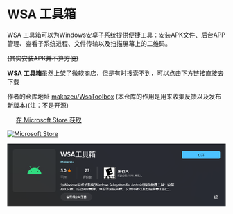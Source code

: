 # WSA 工具箱

WSA 工具箱可以为Windows安卓子系统提供便捷工具：安装APK文件、后台APP管理、查看子系统进程、文件传输以及扫描屏幕上的二维码。

~~(其实安装APK并不算方便)~~

**WSA 工具箱**虽然上架了微软商店，但是有时搜索不到，可以点击下方链接直接去下载

作者的仓库地址
[makazeu/WsaToolbox](https://github.com/makazeu/WsaToolbox)
(本仓库的作用是用来收集反馈以及发布新版本)(注：不是开源)

<div>
  <a class="install-button install-text" style="border-radius:4px;padding:0px 20px;width:max-content;min-width:90px;cursor:pointer;margin-bottom:4px" href="ms-windows-store://pdp/?ProductId=9PPSP2MKVTGT">在 Microsoft Store 获取</a>
</div>

[![Microsoft Store](https://img.shields.io/badge/WSA%20%E5%B7%A5%E5%85%B7%E7%AE%B1-magenta.svg?label=Microsoft%20Store&logo=Microsoft&style=for-the-badge&color=30dc80)](https://apps.microsoft.com/store/detail/wsa%E5%B7%A5%E5%85%B7%E7%AE%B1/9PPSP2MKVTGT)

[![Wsa Toolbox](../Photo/Microsoft-Store/dark/WSA-toolbox.png)](ms-windows-store://pdp/?ProductId=9PPSP2MKVTGT)

